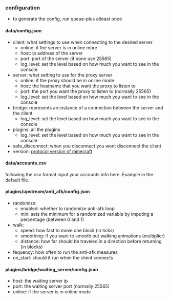 ### configuration
- to generate the config, run queue-plus atleast once
#### data/config.json
- client: what settings to use when connecting to the desired server
    - online: if the server is in online more
    - host: ip address of the server
    - port: port of the server (if none use 25565)
    - log_level: set the level based on how much you want to see in the console
- server: what setting to use for the proxy server
    - online: if the proxy should be in online mode
    - host: the hostname that you want the proxy to listen to
    - port: the port you want the proxy to listen to (normally 25565)
    - log_level: set the level based on how much you want to see in the console
- bridge: represents an instance of a connection between the server and the client
    - log_level: set the level based on how much you want to see in the console
- plugins: all the plugins
    - log_level: set the level based on how much you want to see in the console
- safe_disconnect: when you disconnect you wont disconnect the client
- version: [protocol version of minecraft](https://wiki.vg/Protocol_version_numbers)
#### data/accounts.csv
following the csv format input your accounts info here. Example in the default file.
#### plugins/upstream/anti_afk/config.json
- randomize:
    - enabled: whether to randomize anti-afk loop
    - min: sets the minimum for a randomized variable by imputing a percentage (between 0 and 1)
- walk:
    - speed: how fast to move one block (in ticks)
    - smoothing: if you want to smooth out walking animations (multiplier)
    - distance: how far should be traveled in a direction before returning (in blocks)
 - fequency: how often to run the anti-afk measures
 - on_start: should it run when the client connects
#### plugins/bridge/waiting_server/config.json
 - host: the waiting server ip
 - port: the waiting server port (normally 25565)
 - online: if the server is in online mode
